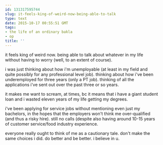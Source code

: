 ```yaml
---
id: 131317595744
slug: it-feels-king-of-weird-now-being-able-to-talk
type: text
date: 2015-10-17 00:55:51 GMT
tags:
- the life of an ordinary bakla
- op
title: ''
---
```

it feels king of weird now. being able to talk about whatever in my life without having to worry (well, to an extent of course).

i was just thinking about how i'm unemployable (at least in my field and quite possibly for any professional level job). thinking about how i've been underemployed for three years (only a PT job). thinking of all the applications i've sent out over the past three or so years. 

it makes me want to scream, at times, bc it means that i have a giant student loan and i wasted eleven years of my life getting my degrees.

i've been applying for service jobs without mentioning even just my bachelors, in the hopes that the employers won't think me over-qualified (and thus a risky hire). still no calls (despite also having around 10-15 years of customer service/food industry experience.

everyone really ought to think of me as a cautionary tale. don't make the same choices i did. do better and be better. i believe in u.